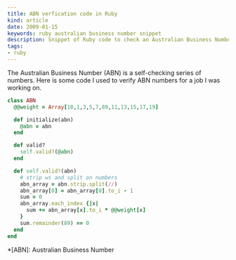 ```yaml
---
title: ABN verfication code in Ruby
kind: article
date: 2009-01-15
keywords: ruby australian business number snippet
description: Snippet of Ruby code to check an Australian Business Number
tags:
- ruby
---
```

The Australian Business Number (ABN) is a self-checking series of numbers. Here
is some code I used to verify ABN numbers for a job I was working on.

~~~ruby
class ABN
  @@weight = Array[10,1,3,5,7,89,11,13,15,17,19]

  def initialize(abn)
    @abn = abn
  end

  def valid?
    self.valid?(@abn)
  end

  def self.valid?(abn)
    # strip ws and split on numbers
    abn_array = abn.strip.split(//)
    abn_array[0] = abn_array[0].to_i - 1
    sum = 0
    abn_array.each_index {|x|
      sum += abn_array[x].to_i * @@weight[x]
    }
    sum.remainder(89) == 0
  end
end
~~~

*[ABN]: Australian Business Number
